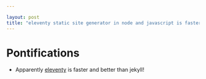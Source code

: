 ```yaml
---

layout: post
title: "eleventy static site generator in node and javascript is faster than jekyll?!?"
---
```


# Pontifications

* Apparently [eleventy](https://www.11ty.io/) is faster and better than jekyll!

